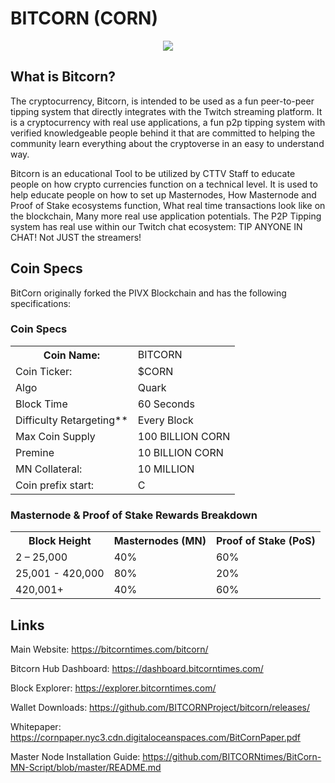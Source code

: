 BITCORN (CORN)
===================

<p align="center">
<img src="https://i.ibb.co/56XKGBM/Bitcorn-banner.jpg"></p>

What is Bitcorn?
----------------

The cryptocurrency, Bitcorn, is intended to be used as a fun peer-to-peer tipping system that directly integrates with the Twitch streaming platform. It is a cryptocurrency with real use applications, a fun p2p tipping system with verified knowledgeable people behind it that are committed to helping the community learn everything about the cryptoverse in an easy to understand way.

Bitcorn is an educational Tool to be utilized by CTTV Staff to educate people on how crypto currencies function on a technical level. It is used to help educate people on how to set up Masternodes, How Masternode and Proof of Stake ecosystems function, What real time transactions look like on the blockchain, Many more real use application potentials.
The P2P Tipping system has real use within our Twitch chat ecosystem: TIP ANYONE IN CHAT! Not JUST the streamers!

Coin Specs
-----
BitCorn originally forked the PIVX Blockchain and has the following specifications:

### Coin Specs
<table>
<tr><th>Coin Name:</th><td>BITCORN</td></tr>
<tr><td>Coin Ticker:</td><td>$CORN</td></tr> 
<tr><td>Algo</td><td>Quark</td></tr>
<tr><td>Block Time</td><td>60 Seconds</td></tr>
<tr><td>Difficulty Retargeting**</td><td>Every Block</td></tr>
<tr><td>Max Coin Supply</td><td>100 BILLION CORN</td></tr>
<tr><td>Premine</td><td>10 BILLION CORN</td></tr>
<tr><td>MN Collateral:</td><td>10 MILLION</td></tr>
<tr><td>Coin prefix start:</td><td>C</td></tr>    
</table>

### Masternode & Proof of Stake Rewards Breakdown
<center><table>
<th>Block Height</th><th>Masternodes (MN)</th><th>Proof of Stake (PoS)</th>
<tr><td>2 – 25,000</td><td>40%</td><td>60%</td></tr>
<tr><td>25,001 - 420,000</td><td>80%</td><td>20%</td></tr>
<tr><td>420,001+</td><td>40%</td><td>60%</td></tr>
</table></center>


Links
----------------

Main Website: https://bitcorntimes.com/bitcorn/

Bitcorn Hub Dashboard: https://dashboard.bitcorntimes.com/

Block Explorer: https://explorer.bitcorntimes.com/

Wallet Downloads: https://github.com/BITCORNProject/bitcorn/releases/

Whitepaper: https://cornpaper.nyc3.cdn.digitaloceanspaces.com/BitCornPaper.pdf

Master Node Installation Guide: https://github.com/BITCORNtimes/BitCorn-MN-Script/blob/master/README.md
